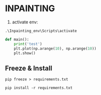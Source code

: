 # INPAINTING
1. activate env: 

```
.\Inpainting_env\Scripts\activate
```

```python
def main():
    print('test')
    plt.plot(np.arange(10), np.arange(10))
    plt.show()
```


## Freeze & Install
```
pip freeze > requirements.txt

pip install -r requirements.txt
```